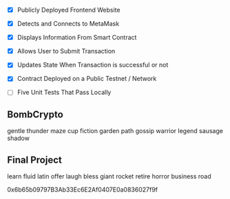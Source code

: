 - [x] Publicly Deployed Frontend Website
- [x] Detects and Connects to MetaMask
- [x] Displays Information From Smart Contract
- [x] Allows User to Submit Transaction
- [x] Updates State When Transaction is successful or not
- [x] Contract Deployed on a Public Testnet / Network
- [ ] Five Unit Tests That Pass Locally


## BombCrypto

gentle thunder maze cup fiction garden path gossip warrior legend sausage shadow

## Final Project

learn fluid latin offer laugh bless giant rocket retire horror business road

0x6b65b09797B3Ab33Ec6E2Af0407E0a0836027f9f